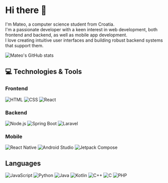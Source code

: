 # Hi there 👋

I'm Mateo, a computer science student from Croatia.  
I'm a passionate developer with a keen interest in web development, both frontend and backend, as well as mobile app development.  
I love creating intuitive user interfaces and building robust backend systems that support them.  

![Mateo's GitHub stats](https://github-readme-stats.vercel.app/api?username=mateod062&show_icons=true&theme=radical)

## 💻 Technologies & Tools

### Frontend
<div align="start">
  
![HTML](https://img.shields.io/badge/-HTML-E34F26?style=flat&logo=html5&logoColor=white)
![CSS](https://img.shields.io/badge/-CSS-1572B6?style=flat&logo=css3&logoColor=white)
![React](https://img.shields.io/badge/-React-61DAFB?style=flat&logo=react&logoColor=white)

</div>

### Backend
<div align="start">

![Node.js](https://img.shields.io/badge/-Node.js-339933?style=flat&logo=node.js&logoColor=white)
![Spring Boot](https://img.shields.io/badge/-Spring_Boot-6DB33F?style=flat&logo=spring&logoColor=white)
![Laravel](https://img.shields.io/badge/-Laravel-FF2D20?style=flat&logo=laravel&logoColor=white)

</div>

### Mobile
<div align="start">

![React Native](https://img.shields.io/badge/-React_Native-61DAFB?style=flat&logo=react&logoColor=white)
![Android Studio](https://img.shields.io/badge/-Android_Studio-3DDC84?style=flat&logo=android-studio&logoColor=white)
![Jetpack Compose](https://img.shields.io/badge/-Jetpack_Compose-00796B?style=flat&logo=jetpack-compose&logoColor=white)

</div>

## Languages

<div align="start">

![JavaScript](https://img.shields.io/badge/-JavaScript-F7DF1E?style=flat&logo=javascript&logoColor=black)
![Python](https://img.shields.io/badge/-Python-3776AB?style=flat&logo=python&logoColor=white)
![Java](https://img.shields.io/badge/-Java-007396?style=flat&logo=java&logoColor=white)
![Kotlin](https://img.shields.io/badge/-Kotlin-0095D5?style=flat&logo=kotlin&logoColor=white)
![C++](https://img.shields.io/badge/-C++-00599C?style=flat&logo=cplusplus&logoColor=white)
![C](https://img.shields.io/badge/C-00599C?style=flat&logo=c&logoColor=white)
![PHP](https://img.shields.io/badge/-PHP-8892BF?style=flat&logo=php&logoColor=white)


</div>
